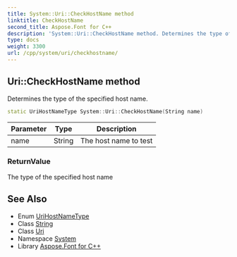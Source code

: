 ```yaml
---
title: System::Uri::CheckHostName method
linktitle: CheckHostName
second_title: Aspose.Font for C++
description: 'System::Uri::CheckHostName method. Determines the type of the specified host name in C++.'
type: docs
weight: 3300
url: /cpp/system/uri/checkhostname/
---
```

## Uri::CheckHostName method


Determines the type of the specified host name.

```cpp
static UriHostNameType System::Uri::CheckHostName(String name)
```


| Parameter | Type | Description |
| --- | --- | --- |
| name | String | The host name to test |

### ReturnValue

The type of the specified host name

## See Also

* Enum [UriHostNameType](../../urihostnametype/)
* Class [String](../../string/)
* Class [Uri](../)
* Namespace [System](../../)
* Library [Aspose.Font for C++](../../../)

